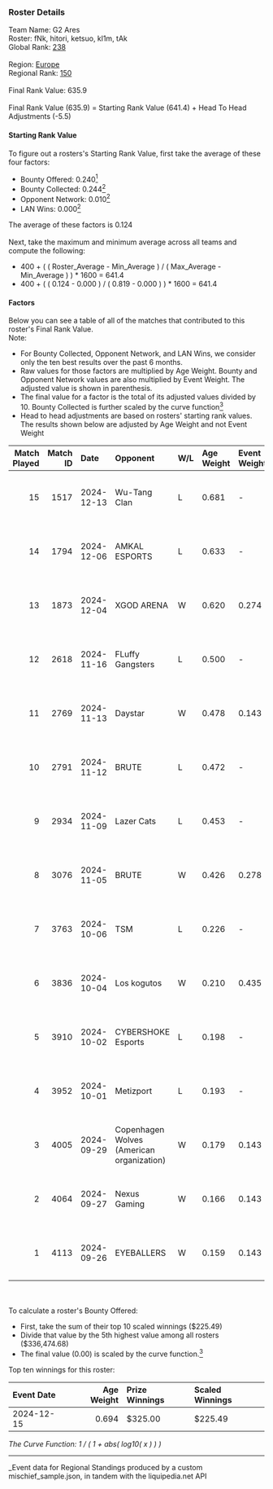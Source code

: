 ### Roster Details<br />
Team Name: G2 Ares<br />
Roster: fNk, hitori, ketsuo, kl1m, tAk<br />
Global Rank: [238](../../standings_global_2025_03_01.md)<br />
<br />
Region: [Europe]( ../../standings_europe_2025_03_01.md)<br />
Regional Rank: [150]( ../../standings_europe_2025_03_01.md)<br />
<br />
Final Rank Value:  635.9<br />
<br />
Final Rank Value (635.9) = Starting Rank Value (641.4) + Head To Head Adjustments (-5.5)<br />

#### Starting Rank Value<br />
To figure out a rosters's Starting Rank Value, first take the average of these four factors:<br />
- Bounty Offered: 0.240[<sup>1</sup>](#table2)
- Bounty Collected: 0.244[<sup>2</sup>](#table1)
- Opponent Network: 0.010[<sup>2</sup>](#table1)
- LAN Wins: 0.000[<sup>2</sup>](#table1)

The average of these factors is 0.124<br />
<br />
Next, take the maximum and minimum average across all teams and compute the following:<br />
- 400 + ( ( Roster_Average - Min_Average ) / ( Max_Average - Min_Average ) ) * 1600 = 641.4
- 400 + ( ( 0.124 - 0.000 ) / ( 0.819 - 0.000 ) ) * 1600 = 641.4


#### Factors<br />
Below you can see a table of all of the matches that contributed to this roster's Final Rank Value.<br />
Note:<br />

- For Bounty Collected, Opponent Network, and LAN Wins, we consider only the ten best results over the past 6 months.
- Raw values for those factors are multiplied by Age Weight. Bounty and Opponent Network values are also multiplied by Event Weight. The adjusted value is shown in parenthesis.
- The final value for a factor is the total of its adjusted values divided by 10. Bounty Collected is further scaled by the curve function[<sup>3</sup>](#curveFunction)
- Head to head adjustments are based on rosters' starting rank values. The results shown below are adjusted by Age Weight and not Event Weight
<span id="table1"></span><br />


| Match Played | Match ID | Date       | Opponent                                  | W/L | Age Weight | Event Weight | Bounty Collected | Opponent Network | LAN Wins  | H2H Adj. | Roster                         |
| -: | -: | :- | :- | :- | :- | :- | :- | :- | :- | -: | :- |
|           15 |     1517 | 2024-12-13 | Wu-Tang Clan                              | L   | 0.681      | -            | -                | -                | -         |   -10.87 | fNk, hitori, ketsuo, kl1m, tAk |
|           14 |     1794 | 2024-12-06 | AMKAL ESPORTS                             | L   | 0.633      | -            | -                | -                | -         |    -7.33 | fNk, hitori, ketsuo, kl1m, tAk |
|           13 |     1873 | 2024-12-04 | XGOD ARENA                                | W   | 0.620      | 0.274        | 0.000 (0.000)    | 0.047 (0.008)    | 0 (0.000) |     6.15 | fNk, hitori, ketsuo, kl1m, tAk |
|           12 |     2618 | 2024-11-16 | FLuffy Gangsters                          | L   | 0.500      | -            | -                | -                | -         |    -5.98 | fNk, hitori, ketsuo, kl1m, tAk |
|           11 |     2769 | 2024-11-13 | Daystar                                   | W   | 0.478      | 0.143        | 0.000 (0.000)    | 0.033 (0.002)    | 0 (0.000) |     6.57 | fNk, hitori, ketsuo, kl1m, tAk |
|           10 |     2791 | 2024-11-12 | BRUTE                                     | L   | 0.472      | -            | -                | -                | -         |    -6.42 | fNk, hitori, ketsuo, kl1m, tAk |
|            9 |     2934 | 2024-11-09 | Lazer Cats                                | L   | 0.453      | -            | -                | -                | -         |    -6.28 | fNk, hitori, ketsuo, kl1m, tAk |
|            8 |     3076 | 2024-11-05 | BRUTE                                     | W   | 0.426      | 0.278        | 0.004 (0.000)    | 0.290 (0.034)    | 0 (0.000) |     7.64 | fNk, hitori, ketsuo, kl1m, tAk |
|            7 |     3763 | 2024-10-06 | TSM                                       | L   | 0.226      | -            | -                | -                | -         |    -2.68 | fNk, hitori, kl1m, tAk, xezr   |
|            6 |     3836 | 2024-10-04 | Los kogutos                               | W   | 0.210      | 0.435        | 0.030 (0.003)    | 0.403 (0.037)    | 0 (0.000) |     5.45 | fNk, hitori, kl1m, tAk, xezr   |
|            5 |     3910 | 2024-10-02 | CYBERSHOKE Esports                        | L   | 0.198      | -            | -                | -                | -         |    -1.66 | fNk, hitori, kl1m, tAk, xezr   |
|            4 |     3952 | 2024-10-01 | Metizport                                 | L   | 0.193      | -            | -                | -                | -         |    -0.55 | fNk, hitori, kl1m, tAk, xezr   |
|            3 |     4005 | 2024-09-29 | Copenhagen Wolves (American organization) | W   | 0.179      | 0.143        | 0.000 (0.000)    | 0.077 (0.002)    | 0 (0.000) |     2.08 | fNk, hitori, kl1m, tAk, xezr   |
|            2 |     4064 | 2024-09-27 | Nexus Gaming                              | W   | 0.166      | 0.143        | 0.183 (0.004)    | 0.503 (0.012)    | 0 (0.000) |     4.93 | fNk, hitori, kl1m, tAk, xezr   |
|            1 |     4113 | 2024-09-26 | EYEBALLERS                                | W   | 0.159      | 0.143        | 0.019 (0.000)    | 0.348 (0.008)    | 0 (0.000) |     3.45 | fNk, hitori, kl1m, tAk, xezr   |

<br />
<span id="table2"></span><br />
To calculate a roster's Bounty Offered:<br />

- First, take the sum of their top 10 scaled winnings ($225.49)
- Divide that value by the 5th highest value among all rosters ($336,474.68)
- The final value (0.00) is scaled by the curve function.[<sup>3</sup>](#curveFunction)

Top ten winnings for this roster:<br />

| Event Date | Age Weight | Prize Winnings | Scaled Winnings |
| :- | -: | :- | :- |
| 2024-12-15 |      0.694 | $325.00        | $225.49         |


<span id="curveFunction"></span>_The Curve Function: 1 / ( 1 + abs( log10( x ) ) )_<br />

---
_Event data for Regional Standings produced by a custom mischief_sample.json, in tandem with the liquipedia.net API<br />
